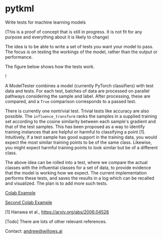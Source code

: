 # pytkml
Write tests for machine learning models

(This is a proof of concept that is still in progress. It is not fit for any purpose and everything about it is likely to change)

The idea is to be able to write a set of tests you want your model to pass. The focus is on testing the workings of the model, rather than the output or performance. 

The figure below shows how the tests work.

[](test_flow_m.png)!

A ModelTester combines a model (currently PyTorch classifiers) with test data and tests. For each test, batches of data are processed on parallel pathways considering the sample and label. After processing, these are compared, and a `True` comparison corresponds to a passed test.

There is currently one nontrivial test. Trivial tests like accuracy are also possible. The `influence_transform` ranks the samples in a supplied training set according to the cosine similarity between each sample's gradient and that of the test samples. This has been proposed as a way to identify training instances that are helpful or harmful to classifying a point [1]. Intuitively, if a test sample has good support in the training data, you would expect the most similar training points to be of the same class. Likewise, you might expect harmful training points to look similar but be of a different class.

The above idea can be rolled into a test, where we compare the actual classes with the influential classes for a set of data, to provide evidence that the model is working how we expect. The current implementation performs these tests, and saves the results in a log which can be recalled and visualized. The plan is to add more such tests. 

[Colab Example](https://colab.research.google.com/drive/1auylRHGuWIR9cZiP92eCLj5QWtj6EjQr?usp=sharing)

[Second Colab Example](https://colab.research.google.com/drive/1fb3mrLRNUspaWdKzkniGY4W1jUFs7dZP?usp=sharing)

[1] Hanawa et al., https://arxiv.org/abs/2006.04528

[Todo] There are lots of other relevant references.

Contact: andrew@willows.ai

